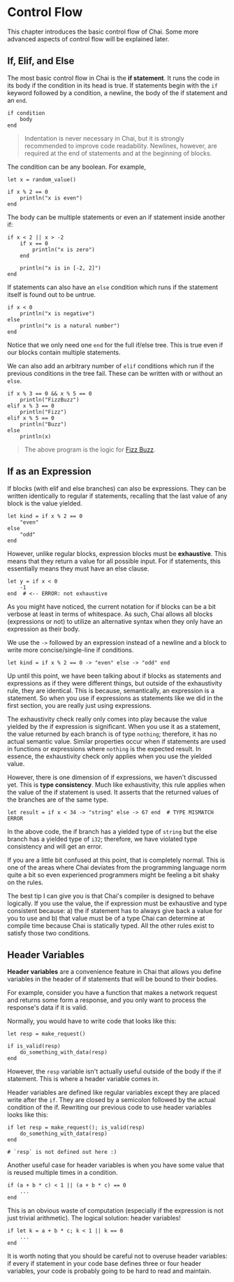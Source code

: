 # Control Flow

This chapter introduces the basic control flow of Chai.  Some more advanced
aspects of control flow will be explained later.

## If, Elif, and Else

The most basic control flow in Chai is the **if statement**.  It runs the code
in its body if the condition in its head is true.  If statements begin with the
`if` keyword followed by a condition, a newline, the body of the if statement
and an `end`.

    if condition
        body
    end

> Indentation is never necessary in Chai, but it is strongly recommended to
> improve code readability.  Newlines, however, are required at the end of
> statements and at the beginning of blocks.

The condition can be any boolean.  For example,

    let x = random_value()
    
    if x % 2 == 0
        println("x is even")
    end

The body can be multiple statements or even an if statement inside another if:

    if x < 2 || x > -2
        if x == 0
            println("x is zero")
        end

        println("x is in [-2, 2]")
    end

If statements can also have an `else` condition which runs if the statement
itself is found out to be untrue.

    if x < 0
        println("x is negative")
    else
        println("x is a natural number")
    end

Notice that we only need one `end` for the full if/else tree.  This is true even
if our blocks contain multiple statements.

We can also add an arbitrary number of `elif` conditions which run if the previous
conditions in the tree fail.  These can be written with or without an `else`.

    if x % 3 == 0 && x % 5 == 0
        println("FizzBuzz")
    elif x % 3 == 0
        println("Fizz")
    elif x % 5 == 0
        println("Buzz")
    else
        println(x)

> The above program is the logic for [Fizz Buzz](https://en.wikipedia.org/wiki/Fizz_buzz).

## If as an Expression

If blocks (with elif and else branches) can also be expressions.  They can be written
identically to regular if statements, recalling that the last value of any block is
the value yielded.

    let kind = if x % 2 == 0
        "even"
    else
        "odd"
    end

However, unlike regular blocks, expression blocks must be **exhaustive**.  This
means that they return a value for all possible input.  For if statements, this
essentially means they must have an else clause.

    let y = if x < 0
        -1
    end  # <-- ERROR: not exhaustive

As you might have noticed, the current notation for if blocks can be a bit
verbose at least in terms of whitespace.  As such, Chai allows all blocks
(expressions or not) to utilize an alternative syntax when they only have an
expression as their body.

We use the `->` followed by an expression instead of a newline and a block to
write more concise/single-line if conditions.

    let kind = if x % 2 == 0 -> "even" else -> "odd" end

Up until this point, we have been talking about if blocks as statements and
expressions as if they were different things, but outside of the exhaustivity
rule, they are identical.  This is because, semantically, an expression is a
statement.  So when you use if expressions as statements like we did in the
first section, you are really just using expressions.

The exhaustivity check really only comes into play because the value yielded by
the if expression is significant.  When you use it as a statement, the value
returned by each branch is of type `nothing`; therefore, it has no actual
semantic value.  Similar properties occur when if statements are used in
functions or expressions where `nothing` is the expected result.  In essence,
the exhaustivity check only applies when you use the yielded value.

However, there is one dimension of if expressions, we haven't discussed yet.
This is **type consistency**.  Much like exhaustivity, this rule applies when
the value of the if statement is used.  It asserts that the returned values of
the branches are of the same type.

    let result = if x < 34 -> "string" else -> 67 end  # TYPE MISMATCH ERROR

In the above code, the if branch has a yielded type of `string` but the else
branch has a yielded type of `i32`; therefore, we have violated type consistency
and will get an error.

If you are a little bit confused at this point, that is completely normal.  This
is one of the areas where Chai deviates from the programming language norm quite
a bit so even experienced programmers might be feeling a bit shaky on the rules.

The best tip I can give you is that Chai's compiler is designed to behave
logically.  If you use the value, the if expression must be exhaustive and type
consistent because: a) the if statement has to always give back a value for you
to use and b) that value must be of a type Chai can determine at compile time
because Chai is statically typed.  All the other rules exist to satisfy those
two conditions.  

## Header Variables

**Header variables** are a convenience feature in Chai that allows you define
variables in the header of if statements that will be bound to their bodies.

For example, consider you have a function that makes a network request and
returns some form a response, and you only want to process the response's data
if it is valid.

Normally, you would have to write code that looks like this:

    let resp = make_request()

    if is_valid(resp)
        do_something_with_data(resp)
    end

However, the `resp` variable isn't actually useful outside of the body if
the if statement.  This is where a header variable comes in.

Header variables are defined like regular variables except they are placed write
after the `if`.  They are closed by a semicolon followed by the actual condition
of the if.  Rewriting our previous code to use header variables looks like this:

    if let resp = make_request(); is_valid(resp)
        do_something_with_data(resp)
    end

    # `resp` is not defined out here :)

Another useful case for header variables is when you have some value
that is reused multiple times in a condition.  

    if (a + b * c) < 1 || (a + b * c) == 0
        ...
    end

This is an obvious waste of computation (especially if the expression is not
just trivial arithmetic).  The logical solution: header variables!

    if let k = a + b * c; k < 1 || k == 0
        ...
    end

It is worth noting that you should be careful not to overuse header variables:
if every if statement in your code base defines three or four header variables,
your code is probably going to be hard to read and maintain.  
